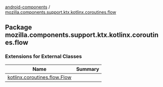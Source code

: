 [android-components](../index.md) / [mozilla.components.support.ktx.kotlinx.coroutines.flow](./index.md)

## Package mozilla.components.support.ktx.kotlinx.coroutines.flow

### Extensions for External Classes

| Name | Summary |
|---|---|
| [kotlinx.coroutines.flow.Flow](kotlinx.coroutines.flow.-flow/index.md) |  |
